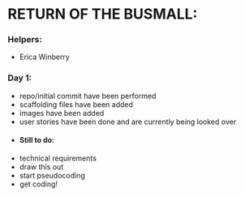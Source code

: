# RETURN OF THE BUSMALL:

### Helpers:
* Erica Winberry

### Day 1:
* repo/initial commit have been performed
* scaffolding files have been added
* images have been added
* user stories have been done and are currently being looked over
* #### Still to do:
* technical requirements
* draw this out
* start pseudocoding
* get coding!
